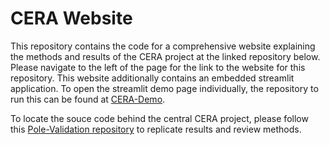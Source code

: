 # CERA Website

This repository contains the code for a comprehensive website explaining the methods and results of the CERA project at the linked repository below. Please navigate to the left of the page for the link to the website for this repository. This website additionally contains an embedded streamlit application. To open the streamlit demo page individually, the repository to run this can be found at [CERA-Demo](https://github.com/kellyhpark/CERA-Demo).

To locate the souce code behind the central CERA project, please follow this [Pole-Validation repository](https://github.com/kellyhpark/Pole-Validation/tree/main) to replicate results and review methods.
